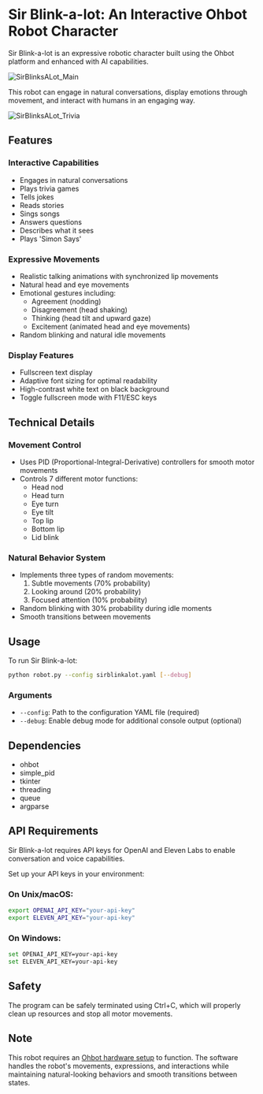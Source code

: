 # Sir Blink-a-lot: An Interactive Ohbot Robot Character

Sir Blink-a-lot is an expressive robotic character built using the Ohbot platform and enhanced with AI capabilities.

![SirBlinksALot_Main](https://github.com/user-attachments/assets/3a4d3e39-1fe9-4c0f-80ef-77719fa9318d)

This robot can engage in natural conversations, display emotions through movement, and interact with humans in an engaging way.

![SirBlinksALot_Trivia](https://github.com/user-attachments/assets/c088a004-bfe9-48c0-870f-79c633bbda69)

## Features

### Interactive Capabilities
- Engages in natural conversations
- Plays trivia games
- Tells jokes
- Reads stories
- Sings songs
- Answers questions
- Describes what it sees
- Plays 'Simon Says'

### Expressive Movements
- Realistic talking animations with synchronized lip movements
- Natural head and eye movements
- Emotional gestures including:
  - Agreement (nodding)
  - Disagreement (head shaking)
  - Thinking (head tilt and upward gaze)
  - Excitement (animated head and eye movements)
- Random blinking and natural idle movements

### Display Features
- Fullscreen text display
- Adaptive font sizing for optimal readability
- High-contrast white text on black background
- Toggle fullscreen mode with F11/ESC keys

## Technical Details

### Movement Control
- Uses PID (Proportional-Integral-Derivative) controllers for smooth motor movements
- Controls 7 different motor functions:
  - Head nod
  - Head turn
  - Eye turn
  - Eye tilt
  - Top lip
  - Bottom lip
  - Lid blink

### Natural Behavior System
- Implements three types of random movements:
  1. Subtle movements (70% probability)
  2. Looking around (20% probability)
  3. Focused attention (10% probability)
- Random blinking with 30% probability during idle moments
- Smooth transitions between movements

## Usage

To run Sir Blink-a-lot:
```bash
python robot.py --config sirblinkalot.yaml [--debug]
```

### Arguments
- `--config`: Path to the configuration YAML file (required)
- `--debug`: Enable debug mode for additional console output (optional)

## Dependencies
- ohbot
- simple_pid
- tkinter
- threading
- queue
- argparse

## API Requirements
Sir Blink-a-lot requires API keys for OpenAI and Eleven Labs to enable conversation and voice capabilities.

Set up your API keys in your environment:

### On Unix/macOS:
```bash
export OPENAI_API_KEY="your-api-key"
export ELEVEN_API_KEY="your-api-key"
```

### On Windows:
```bash
set OPENAI_API_KEY=your-api-key
set ELEVEN_API_KEY=your-api-key
```

## Safety
The program can be safely terminated using Ctrl+C, which will properly clean up resources and stop all motor movements.

## Note
This robot requires an [Ohbot hardware setup](https://www.ohbot.co.uk/store/p57/Ohbot_2.2_Kit.html) to function. The software handles the robot's movements, expressions, and interactions while maintaining natural-looking behaviors and smooth transitions between states.
